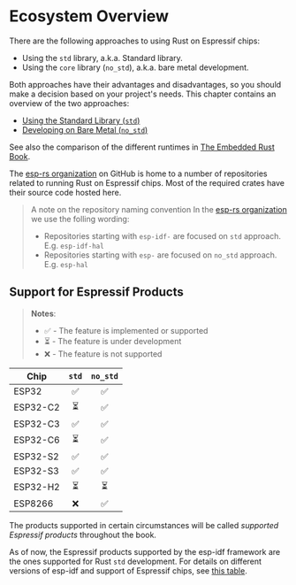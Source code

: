 # Ecosystem Overview

There are the following approaches to using Rust on Espressif chips:

- Using the `std` library, a.k.a. Standard library.
- Using the `core` library (`no_std`), a.k.a. bare metal development.

Both approaches have their advantages and disadvantages, so you should make a decision based on your project's needs. This chapter contains an overview of the two approaches:

- [Using the Standard Library (`std`)][rust-esp-book-std]
- [Developing on Bare Metal (`no_std`)][rust-esp-book-no-std]

[rust-esp-book-std]: ./using-the-standard-library.md
[rust-esp-book-no-std]: ./bare-metal.md

See also the comparison of the different runtimes in [The Embedded Rust Book][embedded-rust-book-intro-std].

[embedded-rust-book-intro-std]: https://docs.rust-embedded.org/book/intro/no-std.html#a-no_std-rust-environment

The [esp-rs organization] on GitHub is home to a number of repositories related to running Rust on Espressif chips. Most of the required crates have their source code hosted here.

> A note on the repository naming convention
> In the [esp-rs organization] we use the folling wording:
>
> - Repositories starting with `esp-idf-` are focused on `std` approach. E.g. `esp-idf-hal`
> - Repositories starting with `esp-` are focused on `no_std` approach. E.g. `esp-hal`

[esp-rs organization]: https://github.com/esp-rs/

## Support for Espressif Products

> **Notes**:
>
> - ✅ - The feature is implemented or supported
> - ⏳ - The feature is under development
> - ❌ - The feature is not supported

| Chip     | `std` | `no_std` |
| -------- | :---: | :------: |
| ESP32    |   ✅   |    ✅     |
| ESP32-C2 |   ⏳   |    ✅     |
| ESP32-C3 |   ✅   |    ✅     |
| ESP32-C6 |   ⏳   |    ✅     |
| ESP32-S2 |   ✅   |    ✅     |
| ESP32-S3 |   ✅   |    ✅     |
| ESP32-H2 |   ⏳   |    ⏳     |
| ESP8266  |   ❌   |    ✅     |

The products supported in certain circumstances will be called _supported Espressif products_ throughout the book.

As of now, the Espressif products supported by the esp-idf framework are the ones supported for Rust `std` development. For details on different versions of esp-idf and support of Espressif chips, see [this table][esp-idf-release-compatibility].

[esp-idf-release-compatibility]: https://github.com/espressif/esp-idf#esp-idf-release-and-soc-compatibility
